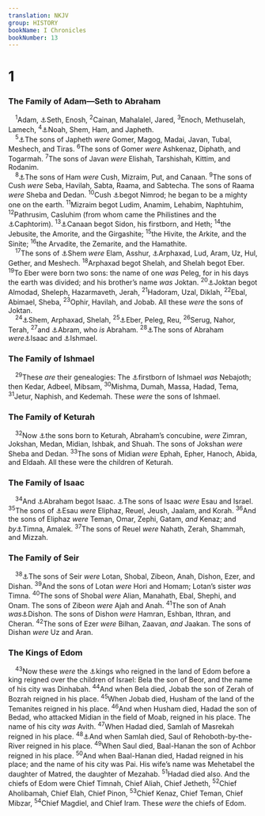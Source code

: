 ```yaml
---
translation: NKJV
group: HISTORY
bookName: I Chronicles 
bookNumber: 13
---
```


<div class="title"><h1>1</h1><h3>The Family of Adam—Seth to Abraham</h3></div>
<span class="verse 1su_1_1"> <sup>1</sup>Adam, <a data-toggle="tooltip" data-placement="bottom" title="Gen. 10:26">⚓</a>Seth, Enosh, </span>
<span class="verse 1su_1_2"><sup>2</sup>Cainan, Mahalalel, Jared, </span>
<span class="verse 1su_1_3"><sup>3</sup>Enoch, Methuselah, Lamech, </span>
<span class="verse 1su_1_4"><sup>4</sup><a data-toggle="tooltip" data-placement="bottom" title="Gen. 5:28—10:1">⚓</a>Noah, Shem, Ham, and Japheth.<br/></span>
<span class="verse 1su_1_5"> <sup>5</sup><a data-toggle="tooltip" data-placement="bottom" title="Gen. 10:2–4">⚓</a>The sons of Japheth <i>were</i> Gomer, Magog, Madai, Javan, Tubal, Meshech, and Tiras. </span>
<span class="verse 1su_1_6"><sup>6</sup>The sons of Gomer <i>were</i> Ashkenaz, Diphath, and Togarmah. </span>
<span class="verse 1su_1_7"><sup>7</sup>The sons of Javan <i>were</i> Elishah, Tarshishah, Kittim, and Rodanim.<br/></span>
<span class="verse 1su_1_8"> <sup>8</sup><a data-toggle="tooltip" data-placement="bottom" title="Gen. 10:6">⚓</a>The sons of Ham <i>were</i> Cush, Mizraim, Put, and Canaan. </span>
<span class="verse 1su_1_9"><sup>9</sup>The sons of Cush <i>were</i> Seba, Havilah, Sabta, Raama, and Sabtecha. The sons of Raama <i>were</i> Sheba and Dedan. </span>
<span class="verse 1su_1_10"><sup>10</sup>Cush <a data-toggle="tooltip" data-placement="bottom" title="Gen. 10:8–10, 13">⚓</a>begot Nimrod; he began to be a mighty one on the earth. </span>
<span class="verse 1su_1_11"><sup>11</sup>Mizraim begot Ludim, Anamim, Lehabim, Naphtuhim, </span>
<span class="verse 1su_1_12"><sup>12</sup>Pathrusim, Casluhim (from whom came the Philistines and the <a data-toggle="tooltip" data-placement="bottom" title="Deut. 2:23">⚓</a>Caphtorim). </span>
<span class="verse 1su_1_13"><sup>13</sup><a data-toggle="tooltip" data-placement="bottom" title="Gen. 9:18, 25–27; 10:15">⚓</a>Canaan begot Sidon, his firstborn, and Heth; </span>
<span class="verse 1su_1_14"><sup>14</sup>the Jebusite, the Amorite, and the Girgashite; </span>
<span class="verse 1su_1_15"><sup>15</sup>the Hivite, the Arkite, and the Sinite; </span>
<span class="verse 1su_1_16"><sup>16</sup>the Arvadite, the Zemarite, and the Hamathite.<br/></span>
<span class="verse 1su_1_17"> <sup>17</sup>The sons of <a data-toggle="tooltip" data-placement="bottom" title="Gen. 10:22–29; 11:10">⚓</a>Shem <i>were</i> Elam, Asshur, <a data-toggle="tooltip" data-placement="bottom" title="Luke 3:36">⚓</a>Arphaxad, Lud, Aram, Uz, Hul, Gether, and Meshech. </span>
<span class="verse 1su_1_18"><sup>18</sup>Arphaxad begot Shelah, and Shelah begot Eber. </span>
<span class="verse 1su_1_19"><sup>19</sup>To Eber were born two sons: the name of one <i>was</i> Peleg, for in his days the earth was divided; and his brother’s name <i>was</i> Joktan. </span>
<span class="verse 1su_1_20"><sup>20</sup><a data-toggle="tooltip" data-placement="bottom" title="Gen. 10:26">⚓</a>Joktan begot Almodad, Sheleph, Hazarmaveth, Jerah, </span>
<span class="verse 1su_1_21"><sup>21</sup>Hadoram, Uzal, Diklah, </span>
<span class="verse 1su_1_22"><sup>22</sup>Ebal, Abimael, Sheba, </span>
<span class="verse 1su_1_23"><sup>23</sup>Ophir, Havilah, and Jobab. All these <i>were</i> the sons of Joktan.<br/></span>
<span class="verse 1su_1_24"> <sup>24</sup><a data-toggle="tooltip" data-placement="bottom" title="Gen. 11:10–26; Luke 3:34–36">⚓</a>Shem, Arphaxad, Shelah, </span>
<span class="verse 1su_1_25"><sup>25</sup><a data-toggle="tooltip" data-placement="bottom" title="Gen. 11:15">⚓</a>Eber, Peleg, Reu, </span>
<span class="verse 1su_1_26"><sup>26</sup>Serug, Nahor, Terah, </span>
<span class="verse 1su_1_27"><sup>27</sup>and <a data-toggle="tooltip" data-placement="bottom" title="Gen. 17:5">⚓</a>Abram, who <i>is</i> Abraham. </span>
<span class="verse 1su_1_28"><sup>28</sup><a data-toggle="tooltip" data-placement="bottom" title="Gen. 21:2, 3">⚓</a>The sons of Abraham <i>were</i><a data-toggle="tooltip" data-placement="bottom" title="Gen. 21:2">⚓</a>Isaac and <a data-toggle="tooltip" data-placement="bottom" title="Gen. 16:11, 15">⚓</a>Ishmael.<br/></span>
<div class="title"><h3>The Family of Ishmael</h3></div>
<span class="verse 1su_1_29"> <sup>29</sup>These <i>are</i> their genealogies: The <a data-toggle="tooltip" data-placement="bottom" title="Gen. 25:13–16">⚓</a>firstborn of Ishmael <i>was</i> Nebajoth; then Kedar, Adbeel, Mibsam, </span>
<span class="verse 1su_1_30"><sup>30</sup>Mishma, Dumah, Massa, Hadad, Tema, </span>
<span class="verse 1su_1_31"><sup>31</sup>Jetur, Naphish, and Kedemah. These <i>were</i> the sons of Ishmael.<br/></span>
<div class="title"><h3>The Family of Keturah</h3></div>
<span class="verse 1su_1_32"> <sup>32</sup>Now <a data-toggle="tooltip" data-placement="bottom" title="Gen. 25:1–4">⚓</a>the sons born to Keturah, Abraham’s concubine, <i>were</i> Zimran, Jokshan, Medan, Midian, Ishbak, and Shuah. The sons of Jokshan <i>were</i> Sheba and Dedan. </span>
<span class="verse 1su_1_33"><sup>33</sup>The sons of Midian <i>were</i> Ephah, Epher, Hanoch, Abida, and Eldaah. All these were the children of Keturah.<br/></span>
<div class="title"><h3>The Family of Isaac</h3></div>
<span class="verse 1su_1_34"> <sup>34</sup>And <a data-toggle="tooltip" data-placement="bottom" title="Gen. 21:2">⚓</a>Abraham begot Isaac. <a data-toggle="tooltip" data-placement="bottom" title="Gen. 25:9, 25, 26, 29; 32:28">⚓</a>The sons of Isaac <i>were</i> Esau and Israel. </span>
<span class="verse 1su_1_35"><sup>35</sup>The sons of <a data-toggle="tooltip" data-placement="bottom" title="Gen. 36:10–19">⚓</a>Esau <i>were</i> Eliphaz, Reuel, Jeush, Jaalam, and Korah. </span>
<span class="verse 1su_1_36"><sup>36</sup>And the sons of Eliphaz <i>were</i> Teman, Omar, Zephi, Gatam, <i>and</i> Kenaz; and <i>by</i><a data-toggle="tooltip" data-placement="bottom" title="Gen. 36:12">⚓</a>Timna, Amalek. </span>
<span class="verse 1su_1_37"><sup>37</sup>The sons of Reuel <i>were</i> Nahath, Zerah, Shammah, and Mizzah.<br/></span>
<div class="title"><h3>The Family of Seir</h3></div>
<span class="verse 1su_1_38"> <sup>38</sup><a data-toggle="tooltip" data-placement="bottom" title="Gen. 36:20–28">⚓</a>The sons of Seir <i>were</i> Lotan, Shobal, Zibeon, Anah, Dishon, Ezer, and Dishan. </span>
<span class="verse 1su_1_39"><sup>39</sup>And the sons of Lotan <i>were</i> Hori and Homam; Lotan’s sister <i>was</i> Timna. </span>
<span class="verse 1su_1_40"><sup>40</sup>The sons of Shobal <i>were</i> Alian, Manahath, Ebal, Shephi, and Onam. The sons of Zibeon <i>were</i> Ajah and Anah. </span>
<span class="verse 1su_1_41"><sup>41</sup>The son of Anah <i>was</i><a data-toggle="tooltip" data-placement="bottom" title="Gen. 36:25">⚓</a>Dishon. The sons of Dishon <i>were</i> Hamran, Eshban, Ithran, and Cheran. </span>
<span class="verse 1su_1_42"><sup>42</sup>The sons of Ezer <i>were</i> Bilhan, Zaavan, <i>and</i> Jaakan. The sons of Dishan <i>were</i> Uz and Aran.<br/></span>
<div class="title"><h3>The Kings of Edom</h3></div>
<span class="verse 1su_1_43"> <sup>43</sup>Now these <i>were</i> the <a data-toggle="tooltip" data-placement="bottom" title="Gen. 36:31–43">⚓</a>kings who reigned in the land of Edom before a king reigned over the children of Israel: Bela the son of Beor, and the name of his city was Dinhabah. </span>
<span class="verse 1su_1_44"><sup>44</sup>And when Bela died, Jobab the son of Zerah of Bozrah reigned in his place. </span>
<span class="verse 1su_1_45"><sup>45</sup>When Jobab died, Husham of the land of the Temanites reigned in his place. </span>
<span class="verse 1su_1_46"><sup>46</sup>And when Husham died, Hadad the son of Bedad, who attacked Midian in the field of Moab, reigned in his place. The name of his city <i>was</i> Avith. </span>
<span class="verse 1su_1_47"><sup>47</sup>When Hadad died, Samlah of Masrekah reigned in his place. </span>
<span class="verse 1su_1_48"><sup>48</sup><a data-toggle="tooltip" data-placement="bottom" title="Gen. 36:37">⚓</a>And when Samlah died, Saul of Rehoboth-by-the-River reigned in his place. </span>
<span class="verse 1su_1_49"><sup>49</sup>When Saul died, Baal-Hanan the son of Achbor reigned in his place. </span>
<span class="verse 1su_1_50"><sup>50</sup>And when Baal-Hanan died, Hadad reigned in his place; and the name of his city was Pai. His wife’s name was Mehetabel the daughter of Matred, the daughter of Mezahab. </span>
<span class="verse 1su_1_51"><sup>51</sup>Hadad died also. And the chiefs of Edom were Chief Timnah, Chief Aliah, Chief Jetheth, </span>
<span class="verse 1su_1_52"><sup>52</sup>Chief Aholibamah, Chief Elah, Chief Pinon, </span>
<span class="verse 1su_1_53"><sup>53</sup>Chief Kenaz, Chief Teman, Chief Mibzar, </span>
<span class="verse 1su_1_54"><sup>54</sup>Chief Magdiel, and Chief Iram. These <i>were</i> the chiefs of Edom.<br/></span>
